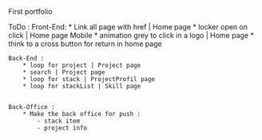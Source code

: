 First portfolio

ToDo :
    Front-End:
        * Link all page with href | Home page 
        * locker open on click | Home page Mobile
        * animation grey to click in a logo | Home page
        * think to a cross button for return in home page
    
    Back-End :
        * loop for project | Project page
        * search | Project page 
        * loop for stack | ProjectProfil page
        * loop for stackList | Skill page


    Back-Office : 
        * Make the back office for push :
            - stack item
            - project info 
        